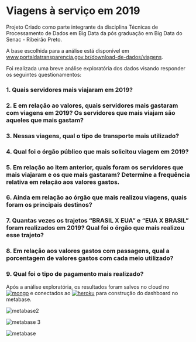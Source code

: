 # Viagens à serviço em 2019
Projeto Criado como parte integrante da disciplina Técnicas de Processamento de Dados em Big Data da pós graduação em Big Data do Senac - Ribeirão Preto.

A base escolhida para a análise está disponível em www.portaldatransparencia.gov.br/download-de-dados/viagens.

Foi realizada uma breve análise exploratória dos dados visando responder os seguintes questionamentos:

### 1. Quais servidores mais viajaram em 2019?
### 2. E em relação ao valores, quais servidores mais gastaram com viagens em 2019?  Os servidores que mais viajam são aqueles que mais gastam?
### 3. Nessas viagens, qual o tipo de transporte mais utilizado?
### 4. Qual foi o órgão público que mais solicitou viagem em 2019?
### 5. Em relação ao item anterior, quais foram os servidores que mais viajaram e os que mais gastaram? Determine a frequência relativa em relação aos valores gastos.
### 6. Ainda em relação ao órgão que mais realizou viagens, quais foram os principais destinos?
### 7. Quantas vezes os trajetos “BRASIL X EUA” e “EUA X BRASIL” foram realizados em 2019? Qual foi o órgão que mais realizou esse trajeto?
### 8. Em relação aos valores gastos com passagens, qual a porcentagem de valores gastos com cada meio utilizado?
### 9. Qual foi o tipo de pagamento mais realizado?

Após a análise exploratória, os resultados foram salvos no cloud no [![mongo](https://user-images.githubusercontent.com/56939260/80532165-17fdaf80-8972-11ea-8b90-cea8b0911a84.png)](https://cloud.mongodb.com) e conectados ao [![heroku](https://user-images.githubusercontent.com/56939260/80532196-28ae2580-8972-11ea-8b4b-6578baa95e40.png)](https://dashboard.heroku.com/apps) para construção do dashboard no metabase.



![metabase2](https://user-images.githubusercontent.com/56939260/80532239-3499e780-8972-11ea-97e0-e88769aeab14.png)

![metabase 3](https://user-images.githubusercontent.com/56939260/80532254-39f73200-8972-11ea-8427-0b25eab29eb0.png)

![metabase](https://user-images.githubusercontent.com/56939260/80529377-c5ba8f80-896d-11ea-90c1-21b18238d0af.png)
